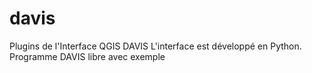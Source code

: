 # davis
Plugins de l'Interface QGIS DAVIS
L'interface est développé en Python.
Programme DAVIS libre avec exemple

